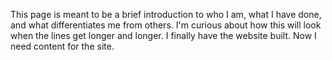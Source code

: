 This page is meant to be a brief introduction to who I am, what I have done, and what differentiates me  from others. I'm curious about how this will look when the lines get longer and longer.  I finally have the website built.  Now I need content for the site. 